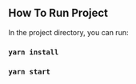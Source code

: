 
## How To Run Project

In the project directory, you can run:

### `yarn install`

### `yarn start`

